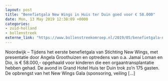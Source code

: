 ```yaml
---
layout: post
title: "Benefietgala New Wings in Huis ter Duin goed voor € 58.000"
date: Mon, 13 May 2019 12:38:09 +0000
categories: 
- zuid-holland 
- bollenstreek 
externe_link: "https://www.bollenstreekomroep.nl/2019/05/benefietgala-new-wings-in-huis-ter-duin-goed-voor-e-58-000/"
---
```


Noordwijk &#8211; Tijdens het eerste benefietgala van Stichting New Wings, met presentatie door Angela Groothuizen en optredens van o.a. Jamai Loman en Dio, is € 58.000,- opgehaald voor kinderen die een orgaantransplantatie hebben gehad. De avond in Grand Hotel Huis ter Duin trok zo’n 175 gasten. De opbrengst van het New Wings Gala (sponsoring, veiling [&#8230;]
